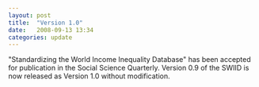 ```yaml
---
layout: post
title:  "Version 1.0"
date:   2008-09-13 13:34
categories: update
---
```


"Standardizing the World Income Inequality Database" has been accepted for publication in the Social Science Quarterly. Version 0.9 of the SWIID is now released as Version 1.0 without modification.
